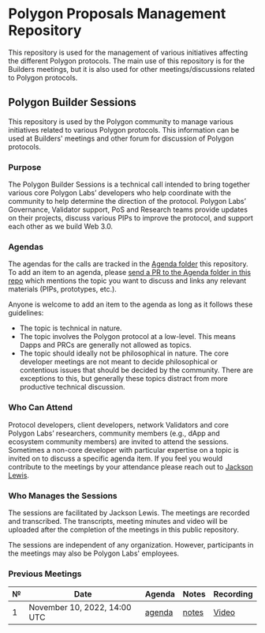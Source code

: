 # Polygon Proposals Management Repository 

This repository is used for the management of various initiatives affecting the different Polygon protocols. The main use of this repository is for the Builders meetings, but it is also used for other meetings/discussions related to Polygon protocols.

## Polygon Builder Sessions

This repository is used by the Polygon community to manage various initiatives related to various Polygon protocols. This information can be used at Builders' meetings and other forum for discussion of Polygon protocols.

### Purpose

The Polygon Builder Sessions is a technical call intended to bring together various core Polygon Labs’ developers who help coordinate with the community to  help determine the direction of the protocol. Polygon Labs’ Governance, Validator support, PoS and Research teams provide updates on their projects, discuss various PIPs to improve the protocol, and support each other as we build Web 3.0.

### Agendas

The agendas for the calls are tracked in the [Agenda folder](https://github.com/maticnetwork/Polygon-Improvement-Proposals/tree/main/Project%20Management/Agenda) this repository. To add an item to an agenda, please [send a PR to the Agenda folder in this repo](https://github.com/maticnetwork/Polygon-Improvement-Proposals/tree/main/Project%20Management/Agenda) which mentions the topic you want to discuss and links any relevant materials (PIPs, prototypes, etc.). 

Anyone is welcome to add an item to the agenda as long as it follows these guidelines:

- The topic is technical in nature.
- The topic involves the Polygon protocol at a low-level. This means Dapps and PRCs are generally not allowed as topics.
- The topic should ideally not be philosophical in nature. The core developer meetings are not meant to decide philosophical or contentious issues that should be decided by the community. There are exceptions to this, but generally these topics distract from more productive technical discussion.

### Who Can Attend

Protocol developers, client developers, network Validators and core Polygon Labs’ researchers, community members (e.g., dApp and ecosystem community members) are invited to attend the sessions. Sometimes a non-core developer with particular expertise on a topic is invited on to discuss a specific agenda item. If you feel you would contribute to the meetings by your attendance please reach out to [Jackson Lewis](mailto:jackson@polygon.technology).

### Who Manages the Sessions

The sessions are facilitated by Jackson Lewis. The meetings are recorded and transcribed. The transcripts, meeting minutes and video will be uploaded after the completion of the meetings in this public repository.

The sessions are independent of any organization. However, participants in the meetings may also be Polygon Labs' employees.


### Previous Meetings

| №   | Date                                 | Agenda                                              | Notes                                                                                                                                                                    | Recording                                                                          |
| --- | ------------------------------------ | --------------------------------------------------- | ------------------------------------------------------------------------------------------------------------------------------------------------------------------------ | ---------------------------------------------------------------------------------- |
| 1 | November 10, 2022, 14:00 UTC         | [agenda](https://github.com/maticnetwork/Polygon-Improvement-Proposals/tree/main/Project%20Management/Agenda) | [notes]() | [Video](https://www.youtube.com/watch?v=CuYIL7uJomQ)|_
